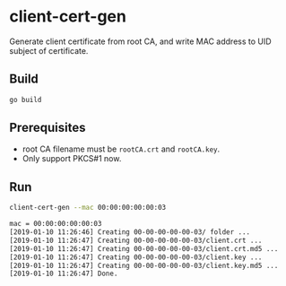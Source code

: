 <!--
title: 'client-cert-gen in go'
description: 'Generate client certificate from root CA, and write MAC address to UID subject of certificate'
layout: Doc
framework: v1
platform: AWS
language: nodeJS
authorName: 'Tony Lee'
-->
# client-cert-gen
Generate client certificate from root CA, and write MAC address to UID subject of certificate.

## Build
```bash
go build
```

## Prerequisites
- root CA filename must be `rootCA.crt` and `rootCA.key`.
- Only support PKCS#1 now.

## Run
```bash
client-cert-gen --mac 00:00:00:00:00:03

mac = 00:00:00:00:00:03
[2019-01-10 11:26:46] Creating 00-00-00-00-00-03/ folder ...
[2019-01-10 11:26:47] Creating 00-00-00-00-00-03/client.crt ...
[2019-01-10 11:26:47] Creating 00-00-00-00-00-03/client.crt.md5 ...
[2019-01-10 11:26:47] Creating 00-00-00-00-00-03/client.key ...
[2019-01-10 11:26:47] Creating 00-00-00-00-00-03/client.key.md5 ...
[2019-01-10 11:26:47] Done.
```

